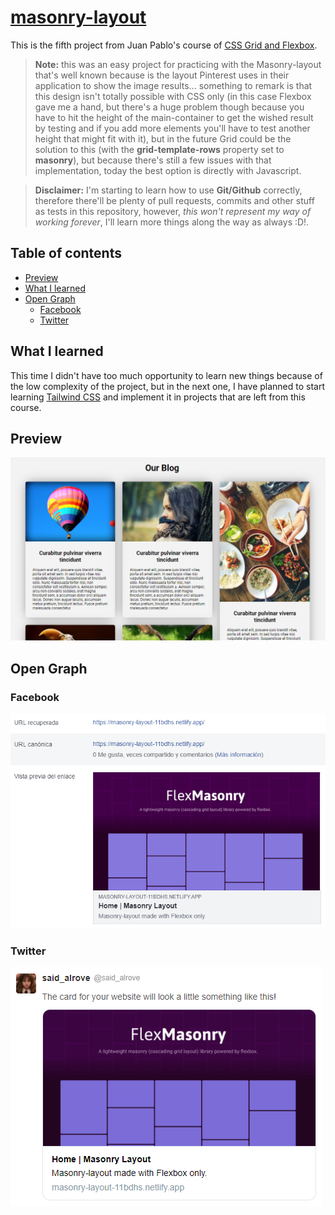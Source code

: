 # [masonry-layout](https://masonry-layout-11bdhs.netlify.app/)
This is the fifth project from Juan Pablo's course of [CSS Grid and Flexbox](https://www.udemy.com/course/css-grid-y-flexbox-la-guia-definitiva-crea-10-proyectos/).

> **Note:** this was an easy project for practicing with the Masonry-layout that's well known because is the layout Pinterest uses in their application to show the image results... something to remark is that this design isn't totally possible with CSS only (in this case Flexbox gave me a hand, but there's a huge problem though because you have to hit the height of the main-container to get the wished result by testing and if you add more elements you'll have to test another height that might fit with it), but in the future Grid could be the solution to this (with the **grid-template-rows** property set to **masonry**), but because there's still a few issues with that implementation, today the best option is directly with Javascript.

> **Disclaimer:** I'm starting to learn how to use **Git/Github** correctly, therefore there'll be plenty of pull requests, commits and other stuff as tests in this repository, however, *this won't represent my way of working forever*, I'll learn more things along the way as always :D!.

## Table of contents
* [Preview](#preview)
* [What I learned](#what-i-learned)
* [Open Graph](#open-graph)
    - [Facebook](#facebook)
    - [Twitter](#twitter)

## What I learned
This time I didn't have too much opportunity to learn new things because of the low complexity of the project, but in the next one, I have planned to start learning [Tailwind CSS](https://tailwindcss.com/) and implement it in projects that are left from this course.

## Preview
![](readme/screenshot.png)

## Open Graph

### Facebook
![](readme/facebook.png)

### Twitter
![](readme/twitter.png)